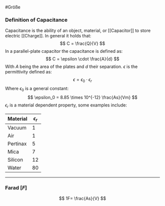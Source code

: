 #Größe 
### Definition of Capacitance
Capacitance is the ability of an object, material, or [[Capacitor]] to store electric [[Charge]]. In general it holds that: 
$$
C = \frac{Q}{V}
$$
In a parallel-plate capacitor the capacitance is defined as: 
$$
C = \epsilon \cdot \frac{A}{d}
$$
With $A$ being the area of the plates and $d$ their separation. $\epsilon$ is the permittivity defined as: 
$$
\epsilon = \epsilon_0 \cdot \epsilon_r
$$
Where $\epsilon_0$ is a general constant: 
$$
\epsilon_0 = 8.85 \times 10^{-12} \frac{As}{Vm}
$$
$\epsilon_r$ is a material dependent property, some examples include: 

| Material | $\epsilon_r$ |
| -------- | ------------ |
| Vacuum   | 1            |
| Air      | 1            |
| Pertinax | 5            |
| Mica     | 7            |
| Silicon  | 12           |
| Water    | 80           |


----
### Farad \[$F$]
$$
1F= \frac{As}{V}
$$